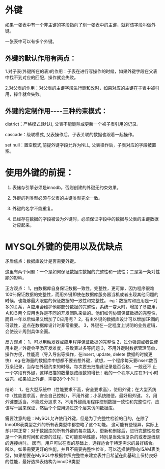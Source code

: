 



# 外键

如果一张表中有一个非主键的字段指向了别一张表中的主键，就将该字段叫做外键。

一张表中可以有多个外键。


## 外键的默认作用有两点：

1.对子表(外键所在的表)的作用：子表在进行写操作的时候，如果外键字段在父表中找不到对应的匹配，操作就会失败。

2.对父表的作用：对父表的主键字段进行删和改时，如果对应的主键在子表中被引用，操作就会失败。

## 外键的定制作用----三种约束模式：

district：严格模式(默认), 父表不能删除或更新一个被子表引用的记录。

cascade：级联模式, 父表操作后，子表关联的数据也跟着一起操作。

set null：置空模式,前提外键字段允许为NLL,  父表操作后，子表对应的字段被置空。


# 使用外键的前提：

1. 表储存引擎必须是innodb，否则创建的外键无约束效果。

2. 外键的列类型必须与父表的主键类型完全一致。

3. 外键的名字不能重复。

4. 已经存在数据的字段被设为外键时，必须保证字段中的数据与父表的主键数据对应起来。



# MYSQL外键的使用以及优缺点

矛盾焦点：数据库设计是否需要外键。

这里有两个问题：一个是如何保证数据库数据的完整性和一致性；二是第一条对性能的影响。

正方观点：
1，由数据库自身保证数据一致性，完整性，更可靠，因为程序很难100％保证数据的完整性，而用外键即使在数据库服务器当机或者出现其他问题的时候，也能够最大限度的保证数据的一致性和完整性。
eg：数据库和应用是一对多的关系，Ａ应用会维护他那部分数据的完整性，系统一变大时，增加了Ｂ应用，Ａ和Ｂ两个应用也许是不同的开发团队来做的。他们如何协调保证数据的完整性，而且一年以后如果又增加了C应用呢？
2，有主外键的数据库设计可以增加ER图的可读性，这点在数据库设计时非常重要。
3，外键在一定程度上说明的业务逻辑，会使设计周到具体全面。

反方观点：
1，可以用触发器或应用程序保证数据的完整性
2，过分强调或者说使用主键／外键会平添开发难度，导致表过多等问题
3，不用外键时数据管理简单，操作方便，性能高（导入导出等操作，在insert,   update,   delete   数据的时候更快）
eg:在海量的数据库中想都不要去想外键，试想，一个程序每天要insert数百万条记录，当存在外键约束的时候，每次要去扫描此记录是否合格，一般还不 止一个字段有外键，这样扫描的数量是成级数的增长！我的一个程序入库在3个小时做完，如果加上外键，需要28个小时！  

结论：
1，在大型系统中（性能要求不高，安全要求高），使用外键；在大型系统中（性能要求高，安全自己控制），不用外键；小系统随便，最好用外键。
2，用外键要适当，不能过分追求
3，不用外键而用程序控制数据一致性和完整性时，应该写一层来保证，然后个个应用通过这个层来访问数据库。

需要注意的是：MySQL允许使用外键，但是为了完整性检验的目的，在除了InnoDB表类型之外的所有表类型中都忽略了这个功能。
这可能有些怪异，实际上却非常正常：对于数据库的所有外键的每次插入、更新和删除后，进行完整性检查是一个耗费时间和资源的过程，它可能影响性能，特别是当处理复杂的或者是缠绕的连接树时。
因而，用户可以在表的基础上，选择适合于特定需求的最好结合。
所以，如果需要更好的性能，并且不需要完整性检查，可以选择使用MyISAM表类型，如果想要在MySQL中根据参照完整性来建立表并且希望在此基础上保持良好的性能，最好选择表结构为innoDB类型








